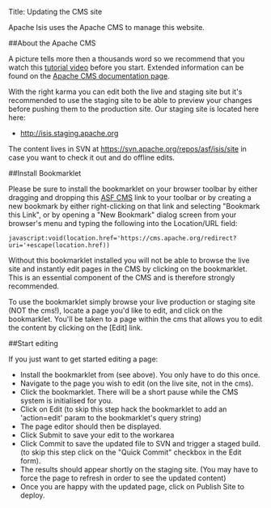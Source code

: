 Title: Updating the CMS site

[//]: # (content copied to _user-guide_xxx)

Apache Isis uses the Apache CMS to manage this website.

##About the Apache CMS

A picture tells more then a thousands word so we recommend that you watch this [tutorial video](http://s.apache.org/cms-tutorial) before you start. Extended information can be found on the [Apache CMS documentation page](http://www.apache.org/dev/cms.html).

With the right karma you can edit both the live and staging site but it's recommended to use the staging site to be able to preview your changes before pushing them to the production site. Our staging site is located here here:

* <http://isis.staging.apache.org>

The content lives in SVN at <https://svn.apache.org/repos/asf/isis/site> in case you want to check it out and do offline edits.

##Install Bookmarklet

Please be sure to install the bookmarklet on your browser toolbar by either dragging and dropping this [ASF CMS][1] link to your toolbar or by creating a new bookmark by either right-clicking on that link and selecting "Bookmark this Link", or by opening a "New Bookmark" dialog screen from your browser's menu and typing the following into the Location/URL field:

    javascript:void(location.href='https://cms.apache.org/redirect?uri='+escape(location.href))

Without this bookmarklet installed you will not be able to browse the live site and instantly edit pages in the CMS by clicking on the bookmarklet. This is an essential component of the CMS and is therefore strongly recommended.

To use the bookmarklet simply browse your live production or staging site (NOT the cms!), locate a page you'd like to edit, and click on the bookmarklet. You'll be taken to a page within the cms that allows you to edit the content by clicking on the [Edit] link.

##Start editing

If you just want to get started editing a page:

* Install the bookmarklet from (see above). You only have to do this once.
* Navigate to the page you wish to edit (on the live site, not in the cms).
* Click the bookmarklet. There will be a short pause while the CMS system is initialised for you.
* Click on Edit (to skip this step hack the bookmarklet to add an 'action=edit' param to the bookmarklet's query string)
* The page editor should then be displayed.
* Click Submit to save your edit to the workarea
* Click Commit to save the updated file to SVN and trigger a staged build. (to skip this step click on the "Quick Commit" checkbox in the Edit form).
* The results should appear shortly on the staging site. (You may have to force the page to refresh in order to see the updated content)
* Once you are happy with the updated page, click on Publish Site to deploy.

[1]: javascript:void(location.href='https://cms.apache.org/redirect?uri='+escape(location.href))

